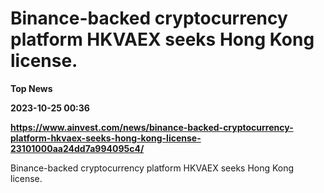 # Binance-backed cryptocurrency platform HKVAEX seeks Hong Kong license.
**Top News**

**2023-10-25 00:36**

**https://www.ainvest.com/news/binance-backed-cryptocurrency-platform-hkvaex-seeks-hong-kong-license-23101000aa24dd7a994095c4/**

Binance-backed cryptocurrency platform HKVAEX seeks Hong Kong license.